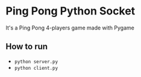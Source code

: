 # Ping Pong Python Socket
It's a Ping Pong 4-players game made with Pygame
## How to run
- ```python server.py```
- ```python client.py```
